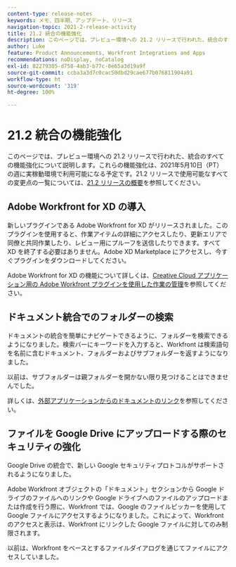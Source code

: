 ```yaml
---
content-type: release-notes
keywords: メモ、四半期、アップデート、リリース
navigation-topic: 2021-2-release-activity
title: 21.2 統合の機能強化
description: このページでは、プレビュー環境への 21.2 リリースで行われた、統合のすべての機能強化について説明します。これらの機能強化は、2021年5月10日（PT）の週に実稼動環境で利用可能になる予定です。21.2 リリースで使用できるすべての変更点のリストについては、21.2 リリースの概要を参照してください。
author: Luke
feature: Product Announcements, Workfront Integrations and Apps
recommendations: noDisplay, noCatalog
exl-id: 82279305-d758-4ab3-b77c-8e65a3d19a9f
source-git-commit: ccba3a3d7c0cac50dbd29cae677b076811904a91
workflow-type: ht
source-wordcount: '319'
ht-degree: 100%

---
```


# 21.2 統合の機能強化

このページでは、プレビュー環境への 21.2 リリースで行われた、統合のすべての機能強化について説明します。これらの機能強化は、2021年5月10日（PT）の週に実稼動環境で利用可能になる予定です。21.2 リリースで使用可能なすべての変更点の一覧については、[21.2 リリースの概要](../../../product-announcements/product-releases/21.2-release-activity/21-2-release-overview.md)を参照してください。

## Adobe Workfront for XD の導入

新しいプラグインである Adobe Workfront for XD がリリースされました。このプラグインを使用すると、作業アイテムの詳細にアクセスしたり、更新エリアで同僚と共同作業したり、レビュー用にプルーフを送信したりできます。すべて XD を終了する必要はありません。Adobe XD Marketplace にアクセスし、今すぐプラグインをダウンロードしてください。

Adobe Workfront for XD の機能について詳しくは、[Creative Cloud アプリケーション用の Adobe Workfront プラグインを使用した作業の管理](/help/quicksilver/workfront-integrations-and-apps/adobe-workfront-for-creative-cloud/wf-cc-manage-work-toc.md)を参照してください。


## ドキュメント統合でのフォルダーの検索

ドキュメントの統合を簡単にナビゲートできるように、フォルダーを検索できるようになりました。検索バーにキーワードを入力すると、Workfront は検索語句を名前に含むドキュメント、フォルダーおよびサブフォルダーを返すようになりました。

以前は、サブフォルダーは親フォルダーを開かない限り見つけることはできませんでした。

詳しくは、[外部アプリケーションからのドキュメントのリンク](../../../documents/adding-documents-to-workfront/link-documents-from-external-apps.md)を参照してください。

## ファイルを Google Drive にアップロードする際のセキュリティの強化

Google Drive の統合で、新しい Google セキュリティプロトコルがサポートされるようになりました。

Adobe Workfront オブジェクトの「ドキュメント」セクションから Google ドライブのファイルへのリンクや Google ドライブへのファイルのアップロードまたは作成を行う際に、Workfront では、Google のファイルピッカーを使用して Google ファイルにアクセスするようになりました。これによって、Workfront のアクセスと表示は、Workfront にリンクした Google ファイルに対してのみ制限されます。

以前は、Workfront をベースとするファイルダイアログを通じてファイルにアクセスしていました。

